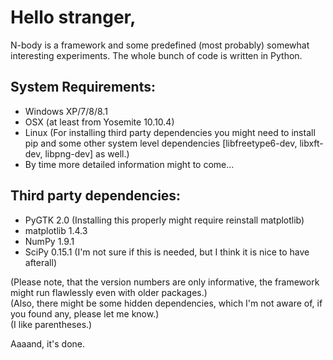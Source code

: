 # Hello stranger,

N-body is a framework and some predefined (most probably) somewhat interesting experiments. The whole bunch of code is written in Python.

## System Requirements:
   * Windows XP/7/8/8.1
   * OSX (at least from Yosemite 10.10.4)
   * Linux (For installing third party dependencies you might need to install pip and some other system level dependencies [libfreetype6-dev, libxft-dev, libpng-dev] as well.)
   * By time more detailed information might to come...

## Third party dependencies:
   * PyGTK 2.0 (Installing this properly might require reinstall matplotlib)
   * matplotlib 1.4.3
   * NumPy 1.9.1
   * SciPy 0.15.1 (I'm not sure if this is needed, but I think it is nice to have afterall)

(Please note, that the version numbers are only informative, the framework might run flawlessly even with older packages.)  
(Also, there might be some hidden dependencies, which I'm not aware of, if you found any, please let me know.)  
(I like parentheses.)  

Aaaand, it's done.

